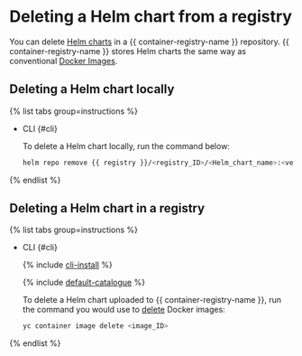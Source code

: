# Deleting a Helm chart from a registry

You can delete [Helm charts](https://helm.sh/docs/topics/charts/) in a {{ container-registry-name }} repository. {{ container-registry-name }} stores Helm charts the same way as conventional [Docker Images](../../concepts/docker-image.md).

## Deleting a Helm chart locally

{% list tabs group=instructions %}

- CLI {#cli}

   To delete a Helm chart locally, run the command below:

   ```bash
   helm repo remove {{ registry }}/<registry_ID>/<Helm_chart_name>:<version>
   ```

{% endlist %}

## Deleting a Helm chart in a registry

{% list tabs group=instructions %}

- CLI {#cli}

   {% include [cli-install](../../../_includes/cli-install.md) %}

   {% include [default-catalogue](../../../_includes/default-catalogue.md) %}

   To delete a Helm chart uploaded to {{ container-registry-name }}, run the command you would use to [delete](../docker-image/docker-image-delete.md) Docker images:

   ```bash
   yc container image delete <image_ID>
   ```

{% endlist %}